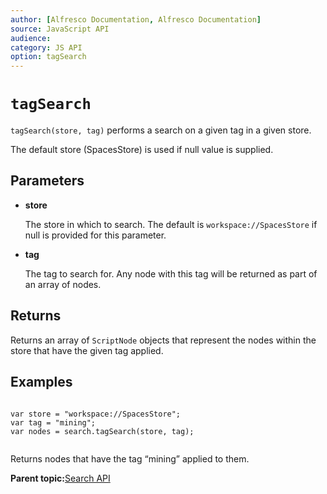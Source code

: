 ```yaml
---
author: [Alfresco Documentation, Alfresco Documentation]
source: JavaScript API
audience: 
category: JS API
option: tagSearch
---
```


# `tagSearch`

`tagSearch(store, tag)` performs a search on a given tag in a given store.

The default store \(SpacesStore\) is used if null value is supplied.

## Parameters

-   **store**

    The store in which to search. The default is `workspace://SpacesStore` if null is provided for this parameter.

-   **tag**

    The tag to search for. Any node with this tag will be returned as part of an array of nodes.


## Returns

Returns an array of `ScriptNode` objects that represent the nodes within the store that have the given tag applied.

## Examples

```

var store = "workspace://SpacesStore";
var tag = "mining";
var nodes = search.tagSearch(store, tag);
      
```

Returns nodes that have the tag “mining” applied to them.

**Parent topic:**[Search API](../references/API-JS-Search.md)

